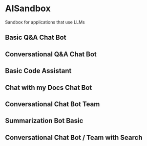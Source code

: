 # AISandbox
Sandbox for applications that use LLMs

## Basic Q&A Chat Bot
## Conversational Q&A Chat Bot
## Basic Code Assistant 
## Chat with my Docs Chat Bot
## Conversational Chat Bot Team
## Summarization Bot Basic
## Conversational Chat Bot / Team with Search
